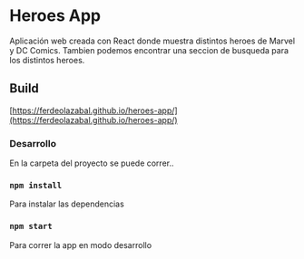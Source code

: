# Heroes App

Aplicación web creada con React donde muestra distintos heroes de Marvel y DC Comics.
Tambien podemos encontrar una seccion de busqueda para los distintos heroes.

## Build

[https://ferdeolazabal.github.io/heroes-app/](https://ferdeolazabal.github.io/heroes-app/)

### Desarrollo

En la carpeta del proyecto se puede correr..

### `npm install`
Para instalar las dependencias
### `npm start`
Para correr la app en modo desarrollo
